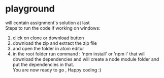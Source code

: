 # playground
will contain assignment's solution at last <br>
Steps to run the code if working on windows:
1. click on clone or download button
2. download the zip and extract the zip file
3. and open the folder in atom editor
4. in the root folder run command : 'npm install' or 'npm i' that will download the dependencies and will create a node module folder and put the dependencies in that.<br> 
You are now ready to go ,
Happy coding :)

